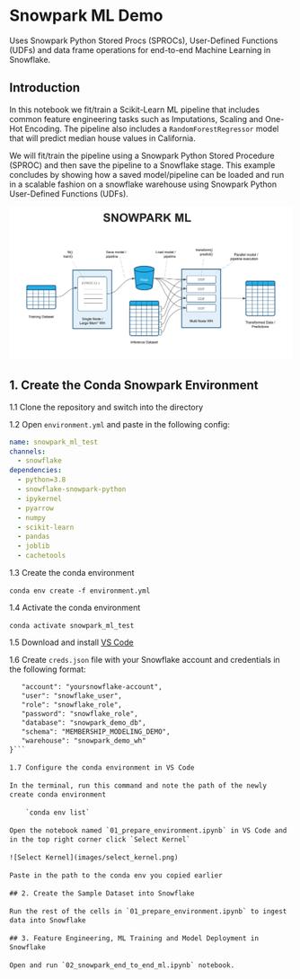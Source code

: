 # Snowpark ML Demo

Uses Snowpark Python Stored Procs (SPROCs), User-Defined Functions (UDFs)
and data frame operations for end-to-end Machine Learning in Snowflake.

## Introduction

In this notebook we fit/train a Scikit-Learn ML pipeline that includes common feature engineering tasks such as Imputations, Scaling and One-Hot Encoding. The pipeline also includes a `RandomForestRegressor` model that will predict median house values in California. 

We will fit/train the pipeline using a Snowpark Python Stored Procedure (SPROC) and then save the pipeline to a Snowflake stage. This example concludes by showing how a saved model/pipeline can be loaded and run in a scalable fashion on a snowflake warehouse using Snowpark Python User-Defined Functions (UDFs). 

![Snowpark ML](images/snowpark_ml.png)

## 1. Create the Conda Snowpark Environment

1.1 Clone the repository and switch into the directory

1.2 Open `environment.yml` and paste in the following config:

```yaml
name: snowpark_ml_test
channels:
  - snowflake
dependencies:
  - python=3.8
  - snowflake-snowpark-python
  - ipykernel
  - pyarrow
  - numpy
  - scikit-learn
  - pandas
  - joblib
  - cachetools
```

1.3 Create the conda environment

`conda env create -f environment.yml`

1.4 Activate the conda environment

   `conda activate snowpark_ml_test`

1.5 Download and install [VS Code](https://code.visualstudio.com/)

1.6 Create `creds.json` file with your Snowflake account and credentials in the following format:
```{
   "account": "yoursnowflake-account",
   "user": "snowflake_user",
   "role": "snowflake_role",
   "password": "snowflake_role",
   "database": "snowpark_demo_db",
   "schema": "MEMBERSHIP_MODELING_DEMO",
   "warehouse": "snowpark_demo_wh"
}```

1.7 Configure the conda environment in VS Code

In the terminal, run this command and note the path of the newly create conda environment

    `conda env list`

Open the notebook named `01_prepare_environment.ipynb` in VS Code and in the top right corner click `Select Kernel`

![Select Kernel](images/select_kernel.png)

Paste in the path to the conda env you copied earlier

## 2. Create the Sample Dataset into Snowflake

Run the rest of the cells in `01_prepare_environment.ipynb` to ingest data into Snowflake

## 3. Feature Engineering, ML Training and Model Deployment in Snowflake

Open and run `02_snowpark_end_to_end_ml.ipynb` notebook.